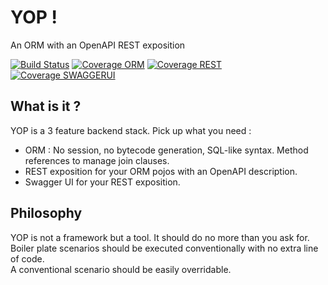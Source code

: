 # YOP !
An ORM with an OpenAPI REST exposition

[![Build Status](http://hdmcl.no-ip.org:8081/job/yop-test-MySQL/badge/icon)](http://jenkins.y-op.org/job/yop-test-MySQL/)
[![Coverage ORM](http://hdmcl.no-ip.org:8081/job/yop-test-MySQL/ws/orm/target/jacoco.svg)](http://jenkins.y-op.org/job/yop-test-MySQL/lastBuild/jacoco)
[![Coverage REST](http://hdmcl.no-ip.org:8081/job/yop-test-MySQL/ws/rest/target/jacoco.svg)](http://jenkins.y-op.org/job/yop-test-MySQL/lastBuild/jacoco)
[![Coverage SWAGGERUI](http://hdmcl.no-ip.org:8081/job/yop-test-MySQL/ws/swaggerui/target/jacoco.svg)](http://jenkins.y-op.org/job/yop-test-MySQL/lastBuild/jacoco)

## What is it ?
YOP is a 3 feature backend stack. Pick up what you need : 
* ORM : No session, no bytecode generation, SQL-like syntax. Method references to manage join clauses.  
* REST exposition for your ORM pojos with an OpenAPI description.
* Swagger UI for your REST exposition.

## Philosophy
YOP is not a framework but a tool. It should do no more than you ask for.  
Boiler plate scenarios should be executed conventionally with no extra line of code.  
A conventional scenario should be easily overridable.  
